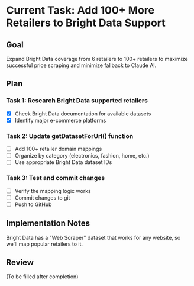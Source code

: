 # Current Task: Add 100+ More Retailers to Bright Data Support

## Goal
Expand Bright Data coverage from 6 retailers to 100+ retailers to maximize successful price scraping and minimize fallback to Claude AI.

## Plan

### Task 1: Research Bright Data supported retailers
- [x] Check Bright Data documentation for available datasets
- [x] Identify major e-commerce platforms

### Task 2: Update getDatasetForUrl() function
- [ ] Add 100+ retailer domain mappings
- [ ] Organize by category (electronics, fashion, home, etc.)
- [ ] Use appropriate Bright Data dataset IDs

### Task 3: Test and commit changes
- [ ] Verify the mapping logic works
- [ ] Commit changes to git
- [ ] Push to GitHub

## Implementation Notes

Bright Data has a "Web Scraper" dataset that works for any website, so we'll map popular retailers to it.

## Review
(To be filled after completion)

